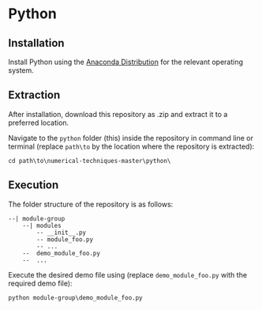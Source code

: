 # Python

## Installation

Install Python using the [Anaconda Distribution](https://www.anaconda.com/distribution/) for the relevant operating system.

## Extraction

After installation, download this repository as .zip and extract it to a preferred location.

Navigate to the ```python``` folder (this) inside the repository in command line or terminal (replace ```path\to``` by the location where the repository is extracted):
```
cd path\to\numerical-techniques-master\python\
```

## Execution

The folder structure of the repository is as follows:

```
--| module-group
    --| modules
        -- __init__.py
        -- module_foo.py
        -- ...
    --  demo_module_foo.py
    --  ...
```

Execute the desired demo file using (replace ```demo_module_foo.py``` with the required demo file):
```
python module-group\demo_module_foo.py
```